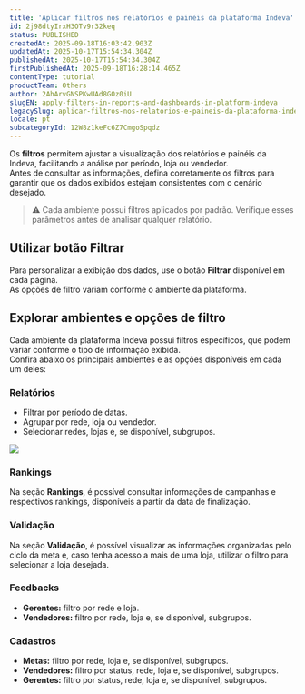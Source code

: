 ```yaml
---
title: 'Aplicar filtros nos relatórios e painéis da plataforma Indeva'
id: 2j98dtyIrxH3OTv9r32keq
status: PUBLISHED
createdAt: 2025-09-18T16:03:42.903Z
updatedAt: 2025-10-17T15:54:34.304Z
publishedAt: 2025-10-17T15:54:34.304Z
firstPublishedAt: 2025-09-18T16:28:14.465Z
contentType: tutorial
productTeam: Others
author: 2AhArvGNSPKwUAd8GOz0iU
slugEN: apply-filters-in-reports-and-dashboards-in-platform-indeva
legacySlug: aplicar-filtros-nos-relatorios-e-paineis-da-plataforma-indeva
locale: pt
subcategoryId: 12W8z1keFc6Z7CmgoSpqdz
---
```


Os **filtros** permitem ajustar a visualização dos relatórios e painéis da Indeva, facilitando a análise por período, loja ou vendedor.  
Antes de consultar as informações, defina corretamente os filtros para garantir que os dados exibidos estejam consistentes com o cenário desejado.

> ⚠️ Cada ambiente possui filtros aplicados por padrão. Verifique esses parâmetros antes de analisar qualquer relatório.

## Utilizar botão Filtrar

Para personalizar a exibição dos dados, use o botão **Filtrar** disponível em cada página.  
As opções de filtro variam conforme o ambiente da plataforma.

## Explorar ambientes e opções de filtro

Cada ambiente da plataforma Indeva possui filtros específicos, que podem variar conforme o tipo de informação exibida.  
Confira abaixo os principais ambientes e as opções disponíveis em cada um deles:

### Relatórios
- Filtrar por período de datas.  
- Agrupar por rede, loja ou vendedor.  
- Selecionar redes, lojas e, se disponível, subgrupos.  

![](https://raw.githubusercontent.com/vtexdocs/help-center-content/refs/heads/main/docs/pt/tutorials/indeva-by-vtex/relat%C3%B3rios/aplicar-filtros-nos-relatorios-e-paineis-da-plataforma-indeva_1.png)

### Rankings
Na seção **Rankings**, é possível consultar informações de campanhas e respectivos rankings, disponíveis a partir da data de finalização.

### Validação
Na seção **Validação**, é possível visualizar as informações organizadas pelo ciclo da meta e, caso tenha acesso a mais de uma loja, utilizar o filtro para selecionar a loja desejada.

### Feedbacks
- **Gerentes:** filtro por rede e loja.  
- **Vendedores:** filtro por rede, loja e, se disponível, subgrupos.  

### Cadastros
- **Metas:** filtro por rede, loja e, se disponível, subgrupos.  
- **Vendedores:** filtro por status, rede, loja e, se disponível, subgrupos.  
- **Gerentes:** filtro por status, rede, loja e, se disponível, subgrupos.

